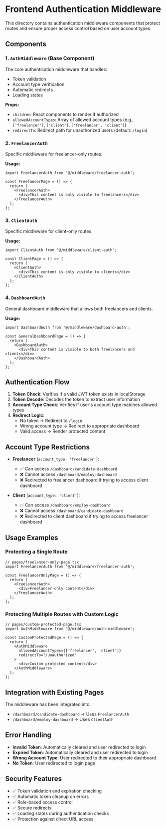 # Frontend Authentication Middleware

This directory contains authentication middleware components that protect routes and ensure proper access control based on user account types.

## Components

### 1. `AuthMiddleware` (Base Component)
The core authentication middleware that handles:
- Token validation
- Account type verification
- Automatic redirects
- Loading states

**Props:**
- `children`: React components to render if authorized
- `allowedAccountTypes`: Array of allowed account types (e.g., `['freelancer']`, `['client']`, `['freelancer', 'client']`)
- `redirectTo`: Redirect path for unauthorized users (default: `/login`)

### 2. `FreelancerAuth`
Specific middleware for freelancer-only routes.

**Usage:**
```tsx
import FreelancerAuth from '@/middleware/freelancer-auth';

const FreelancerPage = () => {
  return (
    <FreelancerAuth>
      <div>This content is only visible to freelancers</div>
    </FreelancerAuth>
  );
};
```

### 3. `ClientAuth`
Specific middleware for client-only routes.

**Usage:**
```tsx
import ClientAuth from '@/middleware/client-auth';

const ClientPage = () => {
  return (
    <ClientAuth>
      <div>This content is only visible to clients</div>
    </ClientAuth>
  );
};
```

### 4. `DashboardAuth`
General dashboard middleware that allows both freelancers and clients.

**Usage:**
```tsx
import DashboardAuth from '@/middleware/dashboard-auth';

const GeneralDashboardPage = () => {
  return (
    <DashboardAuth>
      <div>This content is visible to both freelancers and clients</div>
    </DashboardAuth>
  );
};
```

## Authentication Flow

1. **Token Check**: Verifies if a valid JWT token exists in localStorage
2. **Token Decode**: Decodes the token to extract user information
3. **Account Type Check**: Verifies if user's account type matches allowed types
4. **Redirect Logic**: 
   - No token → Redirect to `/login`
   - Wrong account type → Redirect to appropriate dashboard
   - Valid access → Render protected content

## Account Type Restrictions

- **Freelancer** (`account_type: 'freelancer'`):
  - ✅ Can access `/dashboard/candidate-dashboard`
  - ❌ Cannot access `/dashboard/employ-dashboard`
  - ❌ Redirected to freelancer dashboard if trying to access client dashboard

- **Client** (`account_type: 'client'`):
  - ✅ Can access `/dashboard/employ-dashboard`
  - ❌ Cannot access `/dashboard/candidate-dashboard`
  - ❌ Redirected to client dashboard if trying to access freelancer dashboard

## Usage Examples

### Protecting a Single Route
```tsx
// pages/freelancer-only-page.tsx
import FreelancerAuth from '@/middleware/freelancer-auth';

const FreelancerOnlyPage = () => {
  return (
    <FreelancerAuth>
      <div>Freelancer-only content</div>
    </FreelancerAuth>
  );
};
```

### Protecting Multiple Routes with Custom Logic
```tsx
// pages/custom-protected-page.tsx
import AuthMiddleware from '@/middleware/auth-middleware';

const CustomProtectedPage = () => {
  return (
    <AuthMiddleware 
      allowedAccountTypes={['freelancer', 'client']}
      redirectTo="/unauthorized"
    >
      <div>Custom protected content</div>
    </AuthMiddleware>
  );
};
```

## Integration with Existing Pages

The middleware has been integrated into:
- `/dashboard/candidate-dashboard` → Uses `FreelancerAuth`
- `/dashboard/employ-dashboard` → Uses `ClientAuth`

## Error Handling

- **Invalid Token**: Automatically cleared and user redirected to login
- **Expired Token**: Automatically cleared and user redirected to login
- **Wrong Account Type**: User redirected to their appropriate dashboard
- **No Token**: User redirected to login page

## Security Features

- ✅ Token validation and expiration checking
- ✅ Automatic token cleanup on errors
- ✅ Role-based access control
- ✅ Secure redirects
- ✅ Loading states during authentication checks
- ✅ Protection against direct URL access


